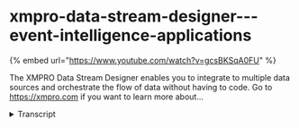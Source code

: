 # xmpro-data-stream-designer---event-intelligence-applications
{% embed url="https://www.youtube.com/watch?v=gcsBKSqA0FU" %}



The XMPRO Data Stream Designer enables you to integrate to multiple data sources and orchestrate the flow of data without having to code. Go to https://xmpro.com if you want to learn more about...
<details>
<summary>Transcript</summary>The XMPRO Data Stream Designer enables you to integrate to multiple data sources and orchestrate the flow of data without having to code. Go to https://xmpro.com if you want to learn more about...
a data stream is the visual

representation of a streaming data

pipeline it is created by a user inside

XM pro data stream designer and a data

stream is typically composed through the

sequencing of a collection of

integration and other services agents

such as listeners context providers

transformations functions I on machine

learning services as well as action

agents each data stream is typically

constructed around a business use case

and it's done by a business user or a

subject matter expert so let me run you

through the data stream designer this is

the landing page for the XM pro data

stream designer we have different ways

that we can organize or categorize

information it could be done

functionally it could be done around

asset classes it could be done around

geographies or locations and in this

instance the information is is

categorized around functional areas so

around equipment maintenance and inside

that multiple data streams that feed my

use cases or applications of equipment

maintenance for example so these could

be pumps fans compressors heat

exchangers all around equipment

maintenance from a categorization point

of view now again this categorization is

shared with the app designer so we're

now going to the apps I see exactly the

same categories of equipment to drill

down and just have a quick look at what

is inside data stream and there are more

extensive videos that cover the all the

elements and how to configure this and

how to put it together but this is just

a high-level overview so this is an

example of an exemplary data stream it

is a visual way of representing or

building out the flow you can visually

construct all the elements of this and

it allows you to build the data flow

based on the use case or the application

or the problem that you're trying to

solve again making it visual makes it

really easy to first of all

constructed and sequence the the the

different components together from all

the building blocks that we have as

either listeners context providers

transformations machine learning and AI

capabilities functions such as

phosphorus and actions that we want to

do in other systems these are all

drag-and-drop

drag-and-drop blocks that we drag onto

the canvas and we can then sequence and

orchestrate in a very visual way what

are you trying to do from my dataflow

point of view so in this instance we're

bringing in flow and pressure from a

story n' we combine it with sensor data

from a third party sensor that's plugged

onto the pump in this example which

gives us vibration and temperature we

combine that we get the mic and model

from s AP so we can contextualize the

data that we have in this flow and we

can check certain thresholds if we want

to but we can then also pass it on to a

predictive model to predict whether this

is likely to file now that's the visual

sequencing this is the story that I'm

telling I'm connecting data I'm

combining it I'm bringing in context

from from the business system in this

instance the ERM system so that I have

my canned model and maintenance

information and something else that I

want I then want to run a predictive

model in meantime I want to store some

of the records and once I know that some

of the pumps are likely to fail based on

this predictive model I can then predict

the remaining useful life running or

sequencing another or chaining another

predictive model into this data flow

that creates this data pipe of

intelligent information that starts

flowing out so I start off with big data

I start bringing in intelligence and

turning it into smarter data and now I

can drive actions inside the data stream

that we've constructed for this specific

use case so in this one I'm sending out

sms's starting space and work order

requests and and run some recommendation

rules at the back but this is how you

visually construct the logic the blocks

that are used for that again we have a

library it's extensible library and

there are other videos that care that

cover this in more detail but just to

give you a high-level overview of what

the data stream designer is all about
</details>
